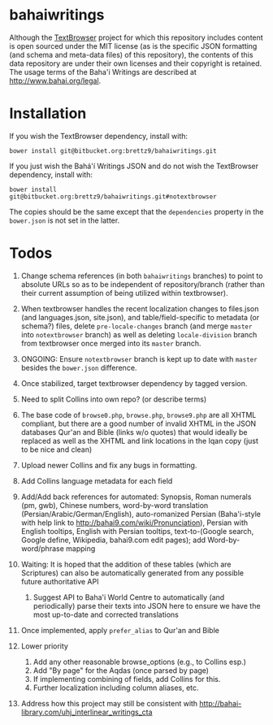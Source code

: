 # bahaiwritings

Although the [TextBrowser](https://github.com/brettz9/textbrowser)
project for which this repository includes content is open sourced under
the MIT license (as is the specific JSON formatting (and schema and
meta-data files) of this repository), the contents of this data
repository are under their own licenses and their copyright is
retained. The usage terms of the Baha'i Writings are described
at <http://www.bahai.org/legal>.

# Installation

If you wish the TextBrowser dependency, install with:

`
bower install git@bitbucket.org:brettz9/bahaiwritings.git
`

If you just wish the Bahá'í Writings JSON and do not wish
the TextBrowser dependency, install with:

`
bower install git@bitbucket.org:brettz9/bahaiwritings.git#notextbrowser
`

The copies should be the same except that the `dependencies` property
in the `bower.json` is not set in the latter.

# Todos

1.  Change schema references (in both `bahaiwritings` branches) to point
    to absolute URLs so as to be independent of repository/branch (rather
    than their current assumption of being utilized within textbrowser).

1.  When textbrowser handles the recent localization changes to files.json
  (and languages.json, site.json), and table/field-specific to metadata (or
  schema?) files, delete `pre-locale-changes` branch (and merge `master`
  into `notextbrowser` branch) as well as deleting `locale-division` branch
  from textbrowser once merged into its `master` branch.

1.  ONGOING: Ensure `notextbrowser` branch is kept up to date with `master`
  besides the `bower.json` difference.

1.  Once stabilized, target textbrowser dependency by tagged version.

1.  Need to split Collins into own repo? (or describe terms)

1.  The base code of `browse0.php`, `browse.php`, `browse9.php` are all XHTML
  compliant, but there are a good number of invalid XHTML in the JSON
  databases Qur'an and Bible (links w/o quotes) that would ideally be
  replaced as well as the XHTML and link locations in the Iqan copy
  (just to be nice and clean)

1.  Upload newer Collins and fix any bugs in formatting.

1.  Add Collins language metadata for each field

1.  Add/Add back references for automated: Synopsis, Roman numerals
    (pm, gwb), Chinese numbers, word-by-word translation
    (Persian/Arabic/German/English), auto-romanized Persian
    (Baha'i-style with help link to <http://bahai9.com/wiki/Pronunciation>),
    Persian with English tooltips, English with Persian tooltips,
    text-to-(Google search, Google define, Wikipedia, bahai9.com
    edit pages); add Word-by-word/phrase mapping

1.  Waiting: It is hoped that the addition of these tables (which are
    Scriptures) can also be automatically generated from any possible
    future authoritative API

    1.  Suggest API to Baha'i World Centre to automatically (and
        periodically) parse their texts into JSON here to ensure we
        have the most up-to-date and corrected translations

1.  Once implemented, apply `prefer_alias` to Qur'an and Bible

1.  Lower priority

    1.  Add any other reasonable browse_options (e.g., to Collins esp.)
    1.  Add "By page" for the Aqdas (once parsed by page)
    1.  If implementing combining of fields, add Collins for this.
    1.  Further localization including column aliases, etc.

1.  Address how this project may still be consistent with
    <http://bahai-library.com/uhj_interlinear_writings_cta>
